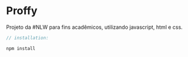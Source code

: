 # Proffy
Projeto da #NLW para fins acadêmicos, utilizando javascript, html e css.

``` js
// installation:

npm install
```
